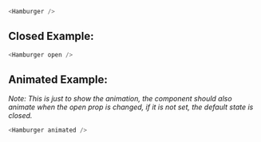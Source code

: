 ```js
<Hamburger />
```
## Closed Example:
```js
<Hamburger open />
```

## Animated Example:
_Note: This is just to show the animation, the component should also animate
when the open prop is changed, if it is not set, the default state is closed._
```js
<Hamburger animated />
```
